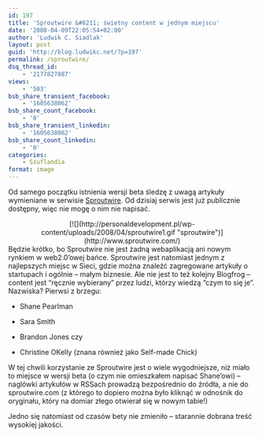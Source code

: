 ```yaml
---
id: 197
title: 'Sproutwire &#8211; świetny content w jednym miejscu'
date: '2008-04-09T22:05:54+02:00'
author: 'Ludwik C. Siadlak'
layout: post
guid: 'http://blog.ludwikc.net/?p=197'
permalink: /sproutwire/
dsq_thread_id:
    - '2177827887'
views:
    - '503'
bsb_share_transient_facebook:
    - '1605638062'
bsb_share_count_facebook:
    - '0'
bsb_share_transient_linkedin:
    - '1605638062'
bsb_share_count_linkedin:
    - '0'
categories:
    - Szuflandia
format: image
---
```


Od samego początku istnienia wersji beta śledzę z uwagą artykuły wymieniane w serwisie [Sproutwire](http://www.sproutwire.com/). Od dzisiaj serwis jest już publicznie dostępny, więc nie mogę o nim nie napisać.

<div style="text-align:center">[![](http://personaldevelopment.pl/wp-content/uploads/2008/04/sproutwire1.gif "sproutwire")](http://www.sproutwire.com/)</div>Będzie krótko, bo Sproutwire nie jest żadną webaplikacją ani nowym rynkiem w web2.0’owej bańce. Sproutwire jest natomiast jednym z najlepszych miejsc w Sieci, gdzie można znaleźć zagregowane artykuły o startupach i ogólnie – małym biznesie. Ale nie jest to też kolejny Blogfrog – content jest “ręcznie wybierany” przez ludzi, którzy wiedzą “czym to się je”. Nazwiska? Pierwsi z brzegu:

- Shane Pearlman
- Sara Smith
- Brandon Jones
czy

- Christine OKelly (znana również jako Self-made Chick)

W tej chwili korzystanie ze Sproutwire jest o wiele wygodniejsze, niż miało to miejsce w wersji beta (o czym nie omieszkałem napisać Shane’owi) – naglówki artykułów w RSSach prowadzą bezpośrednio do źródła, a nie do sproutwire.com (z którego to dopiero można było kliknąć w odnośnik do oryginału, który na domiar złego otwierał się w nowym tabie!)

Jedno się natomiast od czasów bety nie zmieniło – starannie dobrana treść wysokiej jakości.